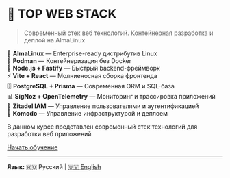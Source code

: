 # 🚀 TOP WEB STACK

> Современный стек веб технологий. Контейнерная разработка и деплой на AlmaLinux

🐧 **AlmaLinux** — Enterprise-ready дистрибутив Linux  
🐳  **Podman** — Контейнеризация без Docker  
🚀 **Node.js + Fastify** — Быстрый backend-фреймворк  
⚡ **Vite + React** — Молниеносная сборка фронтенда  
🗄️ **PostgreSQL + Prisma** — Современная ORM и SQL-база  
📊 **SigNoz + OpenTelemetry** — Мониторинг и трассировка приложений  
🔐 **Zitadel IAM** — Управление пользователями и аутентификацией  
🧩 **Komodo** — Управление инфраструктурой и деплоем  

В данном курсе представлен современный стек технологий для разработки веб приложений

[Начать обучение](index.md)

---

**Язык:** 🇷🇺 Русский | [🇺🇸 English](../en/index.md)
